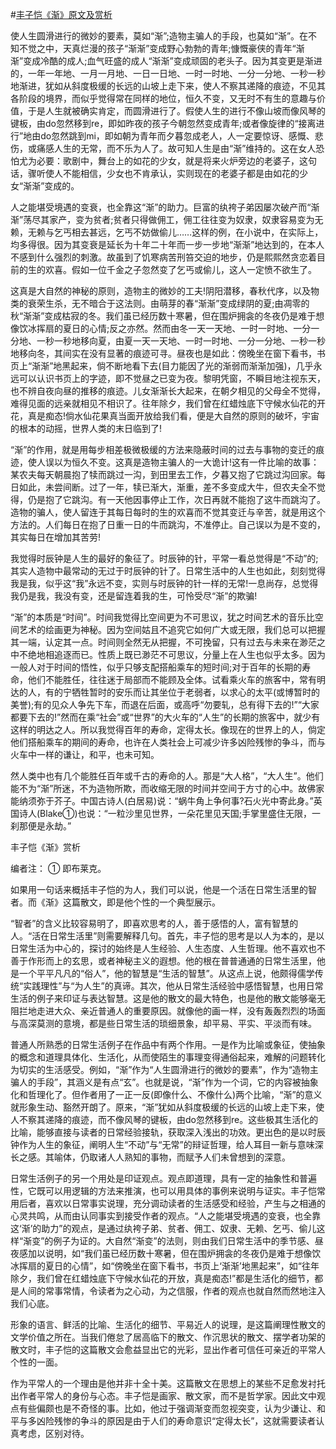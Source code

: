 #[丰子恺《渐》原文及赏析](https://www.vrrw.net/wx/9055.html)

使人生圆滑进行的微妙的要素，莫如“渐”;造物主骗人的手段，也莫如“渐”。在不知不觉之中，天真烂漫的孩子“渐渐”变成野心勃勃的青年;慷慨豪侠的青年“渐渐”变成冷酷的成人;血气旺盛的成人“渐渐”变成顽固的老头子。因为其变更是渐进的，一年一年地、一月一月地、一日一日地、一时一时地、一分一分地、一秒一秒地渐进，犹如从斜度极缓的长远的山坡上走下来，使人不察其递降的痕迹，不见其各阶段的境界，而似乎觉得常在同样的地位，恒久不变，又无时不有生的意趣与价值，于是人生就被确实肯定，而圆滑进行了。假使人生的进行不像山坡而像风琴的键板，由do忽然移到re，即如昨夜的孩子今朝忽然变成青年;或者像旋律的“接离进行”地由do忽然跳到mi，即如朝为青年而夕暮忽成老人，人一定要惊讶、感慨、悲伤，或痛感人生的无常，而不乐为人了。故可知人生是由“渐”维持的。这在女人恐怕尤为必要：歌剧中，舞台上的如花的少女，就是将来火炉旁边的老婆子，这句话，骤听使人不能相信，少女也不肯承认，实则现在的老婆子都是由如花的少女“渐渐”变成的。

人之能堪受境遇的变衰，也全靠这“渐”的助力。巨富的纨袴子弟因屡次破产而“渐渐”荡尽其家产，变为贫者;贫者只得做佣工，佣工往往变为奴隶，奴隶容易变为无赖，无赖与乞丐相去甚远，乞丐不妨做偷儿……这样的例，在小说中，在实际上，均多得很。因为其变衰是延长为十年二十年而一步一步地“渐渐”地达到的，在本人不感到什么强烈的刺激。故虽到了饥寒病苦刑笞交迫的地步，仍是熙熙然贪恋着目前的生的欢喜。假如一位千金之子忽然变了乞丐或偷儿，这人一定愤不欲生了。



这真是大自然的神秘的原则，造物主的微妙的工夫!阴阳潜移，春秋代序，以及物类的衰荣生杀，无不暗合于这法则。由萌芽的春“渐渐”变成绿阴的夏;由凋零的秋“渐渐”变成枯寂的冬。我们虽已经历数十寒暑，但在围炉拥衾的冬夜仍是难于想像饮冰挥扇的夏日的心情;反之亦然。然而由冬一天一天地、一时一时地、一分一分地、一秒一秒地移向夏，由夏一天一天地、一时一时地、一分一分地、一秒一秒地移向冬，其间实在没有显著的痕迹可寻。昼夜也是如此：傍晚坐在窗下看书，书页上“渐渐”地黑起来，倘不断地看下去(目力能因了光的渐弱而渐渐加强)，几乎永远可以认识书页上的字迹，即不觉昼之已变为夜。黎明凭窗，不瞬目地注视东天，也不辨自夜向昼的推移的痕迹。儿女渐渐长大起来，在朝夕相见的父母全不觉得，难得见面的远亲就相见不相识了。往年除夕，我们曾在红蜡烛底下守候水仙花的开花，真是痴态!倘水仙花果真当面开放给我们看，便是大自然的原则的破坏，宇宙的根本的动摇，世界人类的末日临到了!

“渐”的作用，就是用每步相差极微极缓的方法来隐蔽时间的过去与事物的变迁的痕迹，使人误以为恒久不变。这真是造物主骗人的一大诡计!这有一件比喻的故事：某农夫每天朝晨抱了犊而跳过一沟，到田里去工作，夕暮又抱了它跳过沟回家。每日如此，未尝间断。过了一年，犊已渐大，渐重，差不多变成大牛，但农夫全不觉得，仍是抱了它跳沟。有一天他因事停止工作，次日再就不能抱了这牛而跳沟了。造物的骗人，使人留连于其每日每时的生的欢喜而不觉其变迁与辛苦，就是用这个方法的。人们每日在抱了日重一日的牛而跳沟，不准停止。自己误以为是不变的，其实每日在增加其苦劳!

我觉得时辰钟是人生的最好的象征了。时辰钟的针，平常一看总觉得是“不动”的;其实人造物中最常动的无过于时辰钟的针了。日常生活中的人生也如此，刻刻觉得我是我，似乎这“我”永远不变，实则与时辰钟的针一样的无常!一息尚存，总觉得我仍是我，我没有变，还是留连着我的生，可怜受尽“渐”的欺骗!

“渐”的本质是“时间”。时间我觉得比空间更为不可思议，犹之时间艺术的音乐比空间艺术的绘画更为神秘。因为空间姑且不追究它如何广大或无限，我们总可以把握其一端，认定其一点。时间则全然无从把握，不可挽留，只有过去与未来在渺茫之中不绝地相追逐而已。性质上既已渺茫不可思议，分量上在人生也似乎太多。因为一般人对于时间的悟性，似乎只够支配搭船乘车的短时间;对于百年的长期的寿命，他们不能胜任，往往迷于局部而不能顾及全体。试看乘火车的旅客中，常有明达的人，有的宁牺牲暂时的安乐而让其坐位于老弱者，以求心的太平(或博暂时的美誉);有的见众人争先下车，而退在后面，或高呼“勿要轧，总有得下去的!”“大家都要下去的!”然而在乘“社会”或“世界”的大火车的“人生”的长期的旅客中，就少有这样的明达之人。所以我觉得百年的寿命，定得太长。像现在的世界上的人，倘定他们搭船乘车的期间的寿命，也许在人类社会上可减少许多凶险残惨的争斗，而与火车中一样的谦让，和平，也未可知。

然人类中也有几个能胜任百年或千古的寿命的人。那是“大人格”，“大人生”。他们能不为“渐”所迷，不为造物所欺，而收缩无限的时间并空间于方寸的心中。故佛家能纳须弥于芥子。中国古诗人(白居易)说：“蜗牛角上争何事?石火光中寄此身。”英国诗人(Blake①)也说：“一粒沙里见世界，一朵花里见天国;手掌里盛住无限，一刹那便是永劫。”

丰子恺《渐》赏析

编者注： ① 即布莱克。

如果用一句话来概括丰子恺的为人，我们可以说，他是一个活在日常生活里的智者。而《渐》这篇散文，即是他个性的一个典型展示。

“智者”的含义比较容易明了，即喜欢思考的人，善于感悟的人，富有智慧的人。“活在日常生活里”则需要解释几句。首先，丰子恺的思考是以人为本的，是以日常生活为中心的，探讨的始终是人生经验、人生态度、人生哲理。他不喜欢也不善于作形而上的玄思，或者神秘主义的遐想。他的根在普普通通的日常生活里，他是一个平平凡凡的“俗人”，他的智慧是“生活的智慧”。从这点上说，他颇得儒学传统“实践理性”与“为人生”的真谛。其次，他从日常生活经验中感悟智慧，也用日常生活的例子来印证与表达智慧。这是他的散文的最大特色，也是他的散文能够毫无阻拦地走进大众、亲近普通人的重要原因。就像他的画一样，没有轰轰烈烈的场面与高深莫测的意境，都是些日常生活的琐细景象，却平易、平实、平淡而有味。

普通人所熟悉的日常生活例子在作品中有两个作用。一是作为比喻或象征，使抽象的概念和道理具体化、生活化，从而使陌生的事理变得通俗起来，难解的问题转化为切实的生活感受。例如，“渐”作为“人生圆滑进行的微妙的要素”，作为“造物主骗人的手段”，其涵义是有点“玄”。也就是说，“渐”作为一个词，它的内容被抽象化和哲理化了。但作者用了一正一反(即像什么、不像什么)两个比喻，“渐”的意义就形象生动、豁然开朗了。原来，“渐”犹如从斜度极缓的长远的山坡上走下来，使人不察其递降的痕迹，而不像风琴的键板，由do忽然移到re。这些极其生活化的比喻，能够直接与读者的日常经验接轨，获取深入浅出的功效。更出色的是以时辰钟作为人生的象征，阐明人生“不动”与“无常”的辩证哲理，给人耳目一新与意味深长之感。其喻体，仍取诸人人熟知的事物，而赋予人们未曾想到的深意。

日常生活例子的另一个用处是印证观点。观点即道理，具有一定的抽象性和普遍性，它既可以用逻辑的方法来推演，也可以用具体的事例来说明与证实。丰子恺常用后者，喜欢以日常事实说理，充分调动读者的生活感受和经验，产生与之相通的心灵共鸣，从而由认同事实到接受作者的观点。“人之能堪受境遇的变衰，也全靠这‘渐’的助力”的观点，是通过纨袴子弟、贫者、佣工、奴隶、无赖、乞丐、偷儿这样“渐变”的例子为证的。大自然“渐变”的法则，则由我们日常生活中的季节感、昼夜感加以说明，如“我们虽已经历数十寒暑，但在围炉拥衾的冬夜仍是难于想像饮冰挥扇的夏日的心情”，如“傍晚坐在窗下看书，书页上‘渐渐’地黑起来”，如“往年除夕，我们曾在红蜡烛底下守候水仙花的开放，真是痴态!”都是生活化的细节，都是人间的常事常情，令读者为之心动，为之信服，作者的观点也就自然而然地注入我们心底。

形象的语言、鲜活的比喻、生活化的细节、平易近人的说理，是这篇阐理性散文的文学价值之所在。当我们倦怠了居高临下的散文、作沉思状的散文、摆学者功架的散文时，丰子恺的这篇散文会愈益显出它的光彩，显出作者可信任可亲近的平常人个性的一面。

作为平常人的一个理由是他并非十全十美。这篇散文在思想上的某些不足愈发衬托出作者平常人的身份与心态。丰子恺是画家、散文家，而不是哲学家。因此文中观点有些偏颇也是不奇怪的事。比如，他过于强调渐变而忽视突变，认为少谦让、和平与多凶险残惨的争斗的原因是由于人们的寿命意识“定得太长”，这就需要读者认真考虑，区别对待。

